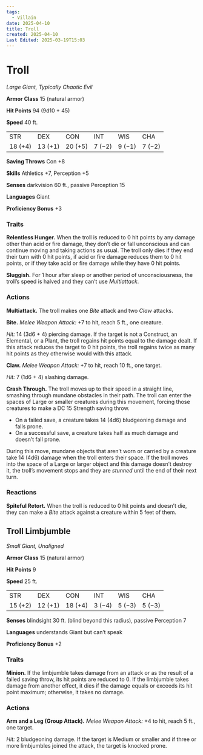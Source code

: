 ```yaml
---
tags:
  - Villain
date: 2025-04-10
title: Troll
created: 2025-04-10
Last Edited: 2025-03-19T15:03
---
```

# Troll

_Large Giant, Typically Chaotic Evil_

**Armor Class** 15 (natural armor)

**Hit Points** 94 (9d10 + 45)

**Speed** 40 ft.

|   |   |   |   |   |   |
|---|---|---|---|---|---|
|STR|DEX|CON|INT|WIS|CHA|
|18 (+4)|13 (+1)|20 (+5)|7 (−2)|9 (−1)|7 (−2)|

**Saving Throws** Con +8

**Skills** Athletics +7, Perception +5

**Senses** darkvision 60 ft., passive Perception 15

**Languages** Giant

**Proficiency Bonus** +3

### Traits

**Relentless Hunger.** When the troll is reduced to 0 hit points by any damage other than acid or fire damage, they don’t die or fall unconscious and can continue moving and taking actions as usual. The troll only dies if they end their turn with 0 hit points, if acid or fire damage reduces them to 0 hit points, or if they take acid or fire damage while they have 0 hit points.

**Sluggish.** For 1 hour after sleep or another period of unconsciousness, the troll’s speed is halved and they can’t use _Multiattack_.

### Actions

**Multiattack.** The troll makes one _Bite_ attack and two _Claw_ attacks.

**Bite.** _Melee Weapon Attack:_ +7 to hit, reach 5 ft., one creature.

_Hit:_ 14 (3d6 + 4) piercing damage. If the target is not a Construct, an Elemental, or a Plant, the troll regains hit points equal to the damage dealt. If this attack reduces the target to 0 hit points, the troll regains twice as many hit points as they otherwise would with this attack.

**Claw.** _Melee Weapon Attack:_ +7 to hit, reach 10 ft., one target.

_Hit:_ 7 (1d6 + 4) slashing damage.

**Crash Through.** The troll moves up to their speed in a straight line, smashing through mundane obstacles in their path. The troll can enter the spaces of Large or smaller creatures during this movement, forcing those creatures to make a DC 15 Strength saving throw.

- On a failed save, a creature takes 14 (4d6) bludgeoning damage and falls prone.
- On a successful save, a creature takes half as much damage and doesn’t fall prone.

During this move, mundane objects that aren’t worn or carried by a creature take 14 (4d6) damage when the troll enters their space. If the troll moves into the space of a Large or larger object and this damage doesn’t destroy it, the troll’s movement stops and they are _stunned_ until the end of their next turn.

### Reactions

**Spiteful Retort.** When the troll is reduced to 0 hit points and doesn’t die, they can make a _Bite_ attack against a creature within 5 feet of them.

  

## Troll Limbjumble

_Small Giant, Unaligned_

**Armor Class** 15 (natural armor)

**Hit Points** 9

**Speed** 25 ft.

|   |   |   |   |   |   |
|---|---|---|---|---|---|
|STR|DEX|CON|INT|WIS|CHA|
|15 (+2)|12 (+1)|18 (+4)|3 (−4)|5 (−3)|5 (−3)|

**Senses** blindsight 30 ft. (blind beyond this radius), passive Perception 7

**Languages** understands Giant but can’t speak

**Proficiency Bonus** +2

### Traits

**Minion.** If the limbjumble takes damage from an attack or as the result of a failed saving throw, its hit points are reduced to 0. If the limbjumble takes damage from another effect, it dies if the damage equals or exceeds its hit point maximum; otherwise, it takes no damage.

### Actions

**Arm and a Leg (Group Attack).** _Melee Weapon Attack:_ +4 to hit, reach 5 ft., one target.

_Hit:_ 2 bludgeoning damage. If the target is Medium or smaller and if three or more limbjumbles joined the attack, the target is knocked prone.